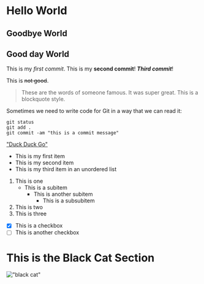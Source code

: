# Hello World
## Goodbye World
<h2>Good day World</h2>

This is my *first commit*. This is my **second commit**! ***Third commit***!

This is ~~not good~~.

> These are the words of someone famous. It was super great. This is a blockquote style. 

Sometimes we need to write code for Git in a way that we can read it: 

```
git status
git add . 
git commit -am "this is a commit message"
```

["Duck Duck Go"](https://duckduckgo.com/)

- This is my first item
- This is my second item
- This is my third item in an unordered list

1. This is one
    - This is a subitem
        - This is another subitem
            - This is a subsubitem
2. This is two  
3. This is three

- [x] This is a checkbox
- [ ] This is another checkbox

# This is the Black Cat Section
!["black cat"](https://images.saymedia-content.com/.image/t_share/MTc0Mzk3OTM1MTgwNTg4Njc4/what-are-the-best-names-for-black-cats.jpg)